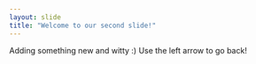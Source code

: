 ```yaml
---
layout: slide
title: "Welcome to our second slide!"
---
```

Adding something new and witty :)
Use the left arrow to go back!
